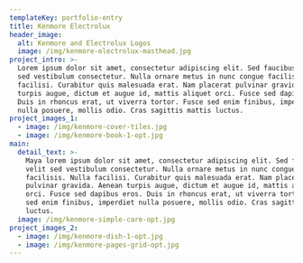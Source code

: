 ```yaml
---
templateKey: portfolio-entry
title: Kenmore Electrolux
header_image:
  alt: Kenmore and Electrolux Logos
  image: /img/kenmore-electrolux-masthead.jpg
project_intro: >-
  Lorem ipsum dolor sit amet, consectetur adipiscing elit. Sed faucibus velit
  sed vestibulum consectetur. Nulla ornare metus in nunc congue facilisis. Nulla
  facilisi. Curabitur quis malesuada erat. Nam placerat pulvinar gravida. Aenean
  turpis augue, dictum et augue id, mattis aliquet orci. Fusce sed dapibus eros.
  Duis in rhoncus erat, ut viverra tortor. Fusce sed enim finibus, imperdiet
  nulla posuere, mollis odio. Cras sagittis mattis luctus.
project_images_1:
  - image: /img/kenmore-cover-tiles.jpg
  - image: /img/kenmore-book-1-opt.jpg
main:
  detail_text: >-
    Maya lorem ipsum dolor sit amet, consectetur adipiscing elit. Sed faucibus
    velit sed vestibulum consectetur. Nulla ornare metus in nunc congue
    facilisis. Nulla facilisi. Curabitur quis malesuada erat. Nam placerat
    pulvinar gravida. Aenean turpis augue, dictum et augue id, mattis aliquet
    orci. Fusce sed dapibus eros. Duis in rhoncus erat, ut viverra tortor. Fusce
    sed enim finibus, imperdiet nulla posuere, mollis odio. Cras sagittis mattis
    luctus.
  image: /img/kenmore-simple-care-opt.jpg
project_images_2:
  - image: /img/kenmore-dish-1-opt.jpg
  - image: /img/kenmore-pages-grid-opt.jpg
---
```


